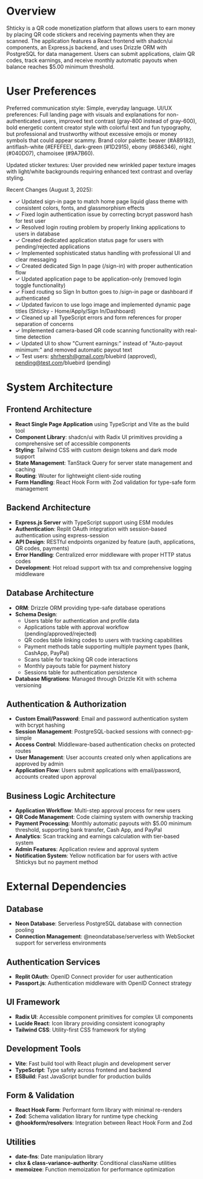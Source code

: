 # Overview

Shticky is a QR code monetization platform that allows users to earn money by placing QR code stickers and receiving payments when they are scanned. The application features a React frontend with shadcn/ui components, an Express.js backend, and uses Drizzle ORM with PostgreSQL for data management. Users can submit applications, claim QR codes, track earnings, and receive monthly automatic payouts when balance reaches $5.00 minimum threshold.

# User Preferences

Preferred communication style: Simple, everyday language.
UI/UX preferences: Full landing page with visuals and explanations for non-authenticated users, improved text contrast (gray-800 instead of gray-600), bold energetic content creator style with colorful text and fun typography, but professional and trustworthy without excessive emojis or money symbols that could appear scammy. Brand color palette: beaver (#A89182), antiflash-white (#EFEFEE), dark-green (#1D2915), ebony (#686346), night (#040D07), chamoisee (#9A7B60).

Updated sticker textures: User provided new wrinkled paper texture images with light/white backgrounds requiring enhanced text contrast and overlay styling.

Recent Changes (August 3, 2025):
- ✓ Updated sign-in page to match home page liquid glass theme with consistent colors, fonts, and glassmorphism effects
- ✓ Fixed login authentication issue by correcting bcrypt password hash for test user
- ✓ Resolved login routing problem by properly linking applications to users in database
- ✓ Created dedicated application status page for users with pending/rejected applications
- ✓ Implemented sophisticated status handling with professional UI and clear messaging
- ✓ Created dedicated Sign In page (/sign-in) with proper authentication flow
- ✓ Updated application page to be application-only (removed login toggle functionality)
- ✓ Fixed routing so Sign In button goes to /sign-in page or dashboard if authenticated
- ✓ Updated favicon to use logo image and implemented dynamic page titles (Shticky - Home/Apply/Sign In/Dashboard)
- ✓ Cleaned up all TypeScript errors and form references for proper separation of concerns
- ✓ Implemented camera-based QR code scanning functionality with real-time detection
- ✓ Updated UI to show "Current earnings:" instead of "Auto-payout minimum:" and removed automatic payout text
- ✓ Test users: shrhersh@gmail.com/bluebird (approved), pending@test.com/bluebird (pending)

# System Architecture

## Frontend Architecture
- **React Single Page Application** using TypeScript and Vite as the build tool
- **Component Library**: shadcn/ui with Radix UI primitives providing a comprehensive set of accessible components
- **Styling**: Tailwind CSS with custom design tokens and dark mode support
- **State Management**: TanStack Query for server state management and caching
- **Routing**: Wouter for lightweight client-side routing
- **Form Handling**: React Hook Form with Zod validation for type-safe form management

## Backend Architecture
- **Express.js Server** with TypeScript support using ESM modules
- **Authentication**: Replit OAuth integration with session-based authentication using express-session
- **API Design**: RESTful endpoints organized by feature (auth, applications, QR codes, payments)
- **Error Handling**: Centralized error middleware with proper HTTP status codes
- **Development**: Hot reload support with tsx and comprehensive logging middleware

## Database Architecture
- **ORM**: Drizzle ORM providing type-safe database operations
- **Schema Design**: 
  - Users table for authentication and profile data
  - Applications table with approval workflow (pending/approved/rejected)
  - QR codes table linking codes to users with tracking capabilities
  - Payment methods table supporting multiple payment types (bank, CashApp, PayPal)
  - Scans table for tracking QR code interactions
  - Monthly payouts table for payment history
  - Sessions table for authentication persistence
- **Database Migrations**: Managed through Drizzle Kit with schema versioning

## Authentication & Authorization
- **Custom Email/Password**: Email and password authentication system with bcrypt hashing
- **Session Management**: PostgreSQL-backed sessions with connect-pg-simple
- **Access Control**: Middleware-based authentication checks on protected routes
- **User Management**: User accounts created only when applications are approved by admin
- **Application Flow**: Users submit applications with email/password, accounts created upon approval

## Business Logic Architecture
- **Application Workflow**: Multi-step approval process for new users
- **QR Code Management**: Code claiming system with ownership tracking
- **Payment Processing**: Monthly automatic payouts with $5.00 minimum threshold, supporting bank transfer, Cash App, and PayPal
- **Analytics**: Scan tracking and earnings calculation with tier-based system
- **Admin Features**: Application review and approval system
- **Notification System**: Yellow notification bar for users with active Shtickys but no payment method

# External Dependencies

## Database
- **Neon Database**: Serverless PostgreSQL database with connection pooling
- **Connection Management**: @neondatabase/serverless with WebSocket support for serverless environments

## Authentication Services
- **Replit OAuth**: OpenID Connect provider for user authentication
- **Passport.js**: Authentication middleware with OpenID Connect strategy

## UI Framework
- **Radix UI**: Accessible component primitives for complex UI components
- **Lucide React**: Icon library providing consistent iconography
- **Tailwind CSS**: Utility-first CSS framework for styling

## Development Tools
- **Vite**: Fast build tool with React plugin and development server
- **TypeScript**: Type safety across frontend and backend
- **ESBuild**: Fast JavaScript bundler for production builds

## Form & Validation
- **React Hook Form**: Performant form library with minimal re-renders
- **Zod**: Schema validation library for runtime type checking
- **@hookform/resolvers**: Integration between React Hook Form and Zod

## Utilities
- **date-fns**: Date manipulation library
- **clsx & class-variance-authority**: Conditional className utilities
- **memoizee**: Function memoization for performance optimization